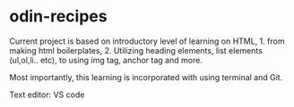 # odin-recipes
Current project is based on introductory level of learning on HTML, 1. from making html boilerplates,
2. Utilizing heading elements, list elements (ul,ol,li.. etc), to using img tag, anchor tag and more. 

Most importantly, this learning is incorporated with using terminal and Git. 

Text editor: VS code 
